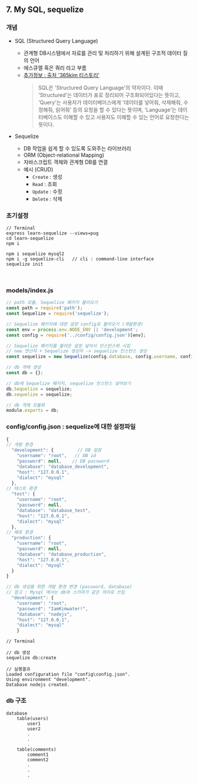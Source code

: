 ## **7. My SQL, sequelize**

### **개념**
* SQL (Structured Query Language)
	- 관계형 DB시스템에서 자료를 관리 및 처리하기 위해 설계된 구조적 데이터 질의 언어
	- 에스큐엘 혹은 쿼리 라고 부름
	- [추가정보 : 출처 '365kim 티스토리'](https://365kim.tistory.com/102)
		> SQL은 'Structured Query Language'의 약자이다. 이때 'Structured'는 데이터가 표로 정리되어 구조화되어있다는 뜻이고, 'Query'는 사용자가 데이터베이스에게 '데이터를 넣어줘, 삭제해줘, 수정해줘, 읽어줘' 등의 요청을 할 수 있다는 뜻이며, 'Language'는 데이터베이스도 이해할 수 있고 사용자도 이해할 수 있는 언어로 요청한다는 뜻이다.

* Sequelize
	- DB 작업을 쉽게 할 수 있도록 도와주는 라이브러리
	- ORM (Object-relational Mapping)
	- 자바스크립트 객체와 관계형 DB를 연결
	- 예시 (CRUD)
		- `Create` : 생성
		- `Read` : 조회
		- `Update` : 수정
		- `Delete` : 삭제

### **초기설정**
```
// Terminal
express learn-sequelize --views=pug
cd learn-sequelize
npm i

npm i sequelize mysql2
npm i -g sequelize-cli   // cli : command-line interface
sequelize init
```

<br>

### **models/index.js**
```javascript
// path 모듈, Sequelize 패키지 불러오기
const path = require('path');
const Sequelize = require('sequelize');

// Sequelize 패키지에 대한 설정 config로 불러오기 (개발환경)
const env = process.env.NODE_ENV || 'development';
const config = require('../config/config.json')[env];

// Sequelize 패키지를 불러온 설정 넣어서 인스턴스화 시킴
// new 연산자 + Sequelize 생성자 -> sequelize 인스턴스 생성
const sequelize = new Sequelize(config.database, config.username, config.password, config);

// db 객체 생성
const db = {};

// db에 Sequelize 패키지, sequelize 인스턴스 넣어보기
db.Sequelize = sequelize;
db.sequelize = sequelize;

// db 객체 모듈화
module.exports = db;
```

### **config/config.json** : sequelize에 대한 설정파일
```javascript
{
// 개발 환경
  "development": {         // DB 설정
    "username": "root",   // DB id
    "password": null,    // DB password
    "database": "database_development",
    "host": "127.0.0.1",
    "dialect": "mysql"
  },
// 테스트 환경
  "test": {
    "username": "root",
    "password": null,
    "database": "database_test",
    "host": "127.0.0.1",
    "dialect": "mysql"
  },
// 배포 환경
  "production": {
    "username": "root",
    "password": null,
    "database": "database_production",
    "host": "127.0.0.1",
    "dialect": "mysql"
  }
}
```

```javascript
// db 생성을 위한 개발 환경 변경 (password, database)
// 참고 : Mysql 에서는 db와 스키마가 같은 의미로 쓰임
  "development": {         
    "username": "root",
    "password": "IamKimwater!",
    "database": "nodejs",
    "host": "127.0.0.1",
    "dialect": "mysql"
	}
```

```
// Terminal

// db 생성
sequelize db:create

// 실행결과
Loaded configuration file "config\config.json".
Using environment "development".
Database nodejs created.
```

### **db 구조**

```
database
	table(users)
		user1
		user2
		.
		.
		.
	table(comments)
		comment1
		comment2
		.
		.
		.
```